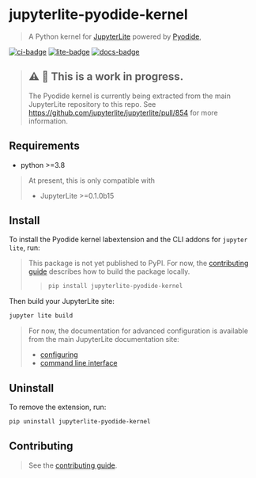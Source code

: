# jupyterlite-pyodide-kernel

> A Python kernel for [JupyterLite](https://jupyterlite.rtfd.io) powered by
> [Pyodide](https://pyodide.org),

[![ci-badge]][ci] [![lite-badge]][lite] [![docs-badge]][docs]

[ci-badge]: https://github.com/jupyterlite/pyodide-kernel/workflows/Build/badge.svg
[lite-badge]: https://jupyterlite.rtfd.io/en/latest/_static/badge.svg
[lite]: https://jupyterlite-pyodide-kernel.rtfd.io/en/latest/_static
[ci]: https://github.com/jupyterlite/pyodide-kernel/actions?query=branch%3Amain
[docs-badge]:
  https://readthedocs.org/projects/jupyterlite-pyodide-kernel/badge/?version=latest
[docs]: https://jupyterlite-pyodide-kernel.readthedocs.io/en/latest/?badge=latest

> ## ⚠️ 🚧 This is a **work in progress**.
>
> The Pyodide kernel is currently being extracted from the main JupyterLite repository
> to this repo. See https://github.com/jupyterlite/jupyterlite/pull/854 for more
> information.

## Requirements

- python >=3.8

> At present, this is only compatible with
>
> - JupyterLite >=0.1.0b15

## Install

To install the Pyodide kernel labextension and the CLI addons for `jupyter lite`, run:

> This package is not yet published to PyPI. For now, the [contributing guide] describes
> how to build the package locally.
>
> > ```bash
> > pip install jupyterlite-pyodide-kernel
> > ```

Then build your JupyterLite site:

```bash
jupyter lite build
```

> For now, the documentation for advanced configuration is available from the main
> JupyterLite documentation site:
>
> - [configuring]
> - [command line interface][cli]

[configuring]:
  https://jupyterlite.readthedocs.io/en/latest/howto/index.html#configuring-the-python-environment
[cli]: https://jupyterlite.readthedocs.io/en/latest/reference/cli.html

## Uninstall

To remove the extension, run:

```bash
pip uninstall jupyterlite-pyodide-kernel
```

## Contributing

> See the [contributing guide].

[contributing guide]:
  https://github.com/jupyterlite/pyodide-kernel/blob/main/CONTRIBUTING.md
